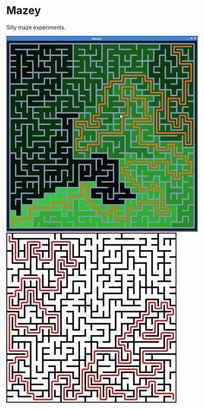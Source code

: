 # Mazey

Silly maze experiments.

![Screenshot](./misc/screenshot.png)
![Screenshot](./misc/mazey.svg)
